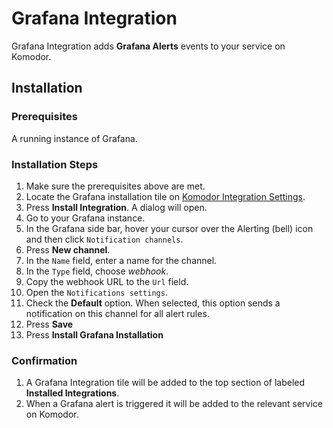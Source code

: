 # Grafana Integration

Grafana Integration adds __Grafana Alerts__ events to your service on Komodor.

## Installation

### Prerequisites

A running instance of Grafana.

### Installation Steps

1. Make sure the prerequisites above are met.
1. Locate the Grafana installation tile on [Komodor Integration Settings](https://app.komodor.com/main/integration).
1. Press __Install Integration__. A dialog will open.
1. Go to your Grafana instance.   
1. In the Grafana side bar, hover your cursor over the Alerting (bell) icon and then click `Notification channels`.
1. Press __New channel__.
1. In the `Name` field, enter a name for the channel.
1. In the `Type` field, choose _webhook_.   
1. Copy the webhook URL to the `Url` field.
1. Open the `Notifications settings`.
1. Check the __Default__ option. When selected, this option sends a notification on this channel for all alert rules.
1. Press __Save__
1. Press __Install Grafana Installation__

### Confirmation

1. A Grafana Integration tile will be added to the top section of labeled __Installed Integrations__.
1. When a Grafana alert is triggered it will be added to the relevant service on Komodor.
